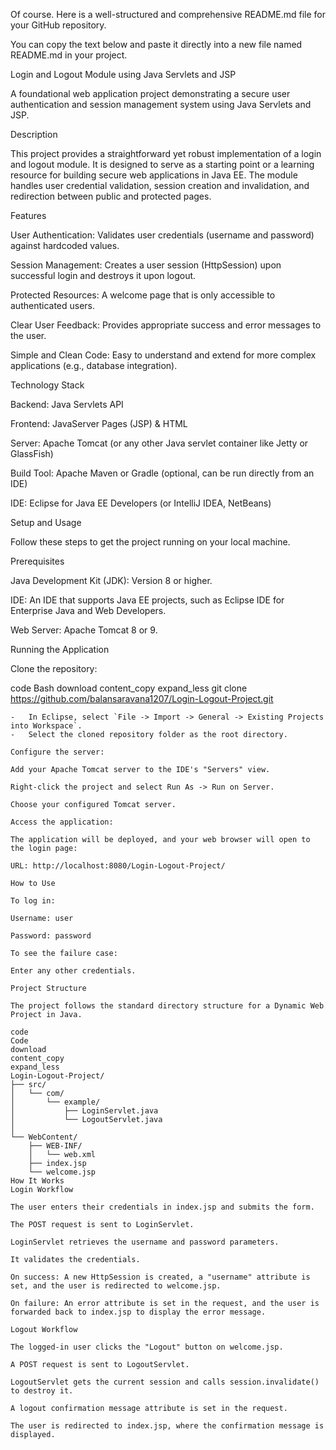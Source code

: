 Of course. Here is a well-structured and comprehensive README.md file for your GitHub repository.

You can copy the text below and paste it directly into a new file named README.md in your project.

Login and Logout Module using Java Servlets and JSP

A foundational web application project demonstrating a secure user authentication and session management system using Java Servlets and JSP.

Description

This project provides a straightforward yet robust implementation of a login and logout module. It is designed to serve as a starting point or a learning resource for building secure web applications in Java EE. The module handles user credential validation, session creation and invalidation, and redirection between public and protected pages.

Features

User Authentication: Validates user credentials (username and password) against hardcoded values.

Session Management: Creates a user session (HttpSession) upon successful login and destroys it upon logout.

Protected Resources: A welcome page that is only accessible to authenticated users.

Clear User Feedback: Provides appropriate success and error messages to the user.

Simple and Clean Code: Easy to understand and extend for more complex applications (e.g., database integration).

Technology Stack

Backend: Java Servlets API

Frontend: JavaServer Pages (JSP) & HTML

Server: Apache Tomcat (or any other Java servlet container like Jetty or GlassFish)

Build Tool: Apache Maven or Gradle (optional, can be run directly from an IDE)

IDE: Eclipse for Java EE Developers (or IntelliJ IDEA, NetBeans)

Setup and Usage

Follow these steps to get the project running on your local machine.

Prerequisites

Java Development Kit (JDK): Version 8 or higher.

IDE: An IDE that supports Java EE projects, such as Eclipse IDE for Enterprise Java and Web Developers.

Web Server: Apache Tomcat 8 or 9.

Running the Application

Clone the repository:

code
Bash
download
content_copy
expand_less
git clone https://github.com/balansaravana1207/Login-Logout-Project.git
```2.  **Import the project into your IDE:**
-   In Eclipse, select `File -> Import -> General -> Existing Projects into Workspace`.
-   Select the cloned repository folder as the root directory.

Configure the server:

Add your Apache Tomcat server to the IDE's "Servers" view.

Right-click the project and select Run As -> Run on Server.

Choose your configured Tomcat server.

Access the application:

The application will be deployed, and your web browser will open to the login page:

URL: http://localhost:8080/Login-Logout-Project/

How to Use

To log in:

Username: user

Password: password

To see the failure case:

Enter any other credentials.

Project Structure

The project follows the standard directory structure for a Dynamic Web Project in Java.

code
Code
download
content_copy
expand_less
Login-Logout-Project/
├── src/                  
│   └── com/
│       └── example/
│           ├── LoginServlet.java   
│           └── LogoutServlet.java   
│
└── WebContent/            
    ├── WEB-INF/
    │   └── web.xml          
    ├── index.jsp               
    └── welcome.jsp          
How It Works
Login Workflow

The user enters their credentials in index.jsp and submits the form.

The POST request is sent to LoginServlet.

LoginServlet retrieves the username and password parameters.

It validates the credentials.

On success: A new HttpSession is created, a "username" attribute is set, and the user is redirected to welcome.jsp.

On failure: An error attribute is set in the request, and the user is forwarded back to index.jsp to display the error message.

Logout Workflow

The logged-in user clicks the "Logout" button on welcome.jsp.

A POST request is sent to LogoutServlet.

LogoutServlet gets the current session and calls session.invalidate() to destroy it.

A logout confirmation message attribute is set in the request.

The user is redirected to index.jsp, where the confirmation message is displayed.
